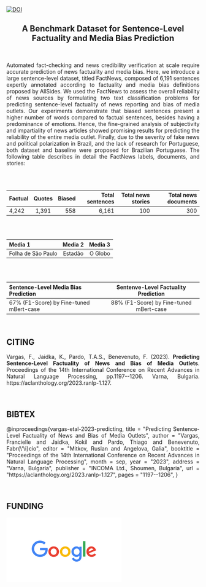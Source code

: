 
[![DOI](https://zenodo.org/badge/DOI/10.5281/zenodo.10794023.svg)](https://doi.org/10.5281/zenodo.10794023)

<h2 align="center"> A Benchmark Dataset for Sentence-Level Factuality and Media Bias Prediction</h2>  

</br>
<p align="justify">Automated fact-checking and news credibility verification at scale require accurate prediction of news factuality and media bias. Here, we introduce a large sentence-level dataset, titled FactNews, composed of 6,191 sentences expertly annotated according to factuality and media bias definitions proposed by AllSides. We used the FactNews to assess the overall reliability of news sources by formulating two text classification problems for predicting sentence-level factuality of news reporting and bias of media outlets. Our experiments demonstrate that biased sentences present a higher number of words compared to factual sentences, besides having a predominance of emotions. Hence, the fine-grained analysis of subjectivity and impartiality of news articles showed promising results for predicting the reliability of the entire media outlet. Finally, due to the severity of fake news and political polarization in Brazil, and the lack of research for Portuguese, both dataset and baseline were proposed for Brazilian Portuguese. The following table describes in detail the FactNews labels, documents, and stories: </p>
</br>

</br>
<div align="center">

| Factual| Quotes | Biased | Total sentences | Total news stories | Total news documents |
| :---   | :---:  |   ---: |            ---: |               ---: |                  ---: |
| 4,242  | 1,391  | 558    | 6,161           | 100                | 300                   |

</div>
</br>

</br>
<div align="center">

| Media 1        | Media 2  | Media 3 | 
| :---           | :---:    |   ---: |  
| Folha de São Paulo   | Estadão  | O Globo    | 
</div>
</br>

</br>
<div align="center">

| Sentence-Level Media Bias Prediction     | Sentenve-Level Factuality Prediction  |
| :---                                     | :---:                                 |   
| 67% (F1-Score) by Fine-tuned mBert-case  | 88% (F1-Score) by Fine-tuned mBert-case|
</div>
</br>


<h2 align="left"> CITING </h2>
<p align="justify">
Vargas, F., Jaidka, K., Pardo, T.A.S., Benevenuto, F. (2023). <b>Predicting Sentence-Level Factuality of News and Bias of Media Outlets</b>. Proceedings of the 14th International Conference on Recent Advances in Natural Language Processing, pp.1197--1206. Varna, Bulgaria. https://aclanthology.org/2023.ranlp-1.127. 
</p>

<br>

<h2 align="left"> BIBTEX </h2>
<p align="justify">
@inproceedings{vargas-etal-2023-predicting,
    title = "Predicting Sentence-Level Factuality of News and Bias of Media Outlets",
    author = "Vargas, Francielle  and
      Jaidka, Kokil  and
      Pardo, Thiago  and
      Benevenuto, Fabr{\'\i}cio",
    editor = "Mitkov, Ruslan  and
      Angelova, Galia",
    booktitle = "Proceedings of the 14th International Conference on Recent Advances in Natural Language Processing",
    month = sep,
    year = "2023",
    address = "Varna, Bulgaria",
    publisher = "INCOMA Ltd., Shoumen, Bulgaria",
    url = "https://aclanthology.org/2023.ranlp-1.127",
    pages = "1197--1206",
    }
 </p> 
<br>


<h2 align="left"> FUNDING </h2>

![SSC-logo-300x171](https://github.com/franciellevargas/franciellevargas.github.io/blob/fc03a6672ab2937e413e4508a5061abed4a66098/img/google-logo-menor.png)



</br>


